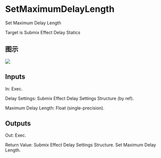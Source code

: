 # SetMaximumDelayLength

Set Maximum Delay Length

Target is Submix Effect Delay Statics

## 图示

![]($-20221218-18040968.png)

## Inputs

In: Exec.

Delay Settings: Submix Effect Delay Settings Structure (by ref).

Maximum Delay Length: Float (single-precision).  

## Outputs

Out: Exec.

Return Value: Submix Effect Delay Settings Structure. Set Maximum Delay Length.

